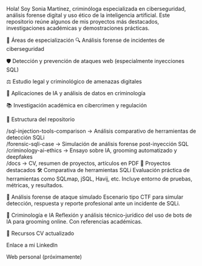 Hola! Soy Sonia Martínez, criminóloga especializada en ciberseguridad, análisis forense digital y uso ético de la inteligencia artificial. Este repositorio reúne algunos de mis proyectos más destacados, investigaciones académicas y demostraciones prácticas.

🧩 Áreas de especialización
🔍 Análisis forense de incidentes de ciberseguridad

🛡️ Detección y prevención de ataques web (especialmente inyecciones SQL)

⚖️ Estudio legal y criminológico de amenazas digitales

🤖 Aplicaciones de IA y análisis de datos en criminología

📚 Investigación académica en cibercrimen y regulación

📂 Estructura del repositorio

/sql-injection-tools-comparison
    → Análisis comparativo de herramientas de detección SQLi  
/forensic-sqli-case
    → Simulación de análisis forense post-inyección SQL  
/criminology-ai-ethics
    → Ensayo sobre IA, grooming automatizado y deepfakes  
/docs
    → CV, resumen de proyectos, artículos en PDF
🧪 Proyectos destacados
🛠️ Comparativa de herramientas SQLi
Evaluación práctica de herramientas como SQLmap, jSQL, Havij, etc. Incluye entorno de pruebas, métricas, y resultados.

🧾 Análisis forense de ataque simulado
Escenario tipo CTF para simular detección, respuesta y reporte profesional ante un incidente de SQLi.

🤖 Criminología e IA
Reflexión y análisis técnico-jurídico del uso de bots de IA para grooming online. Con referencias académicas.

🔗 Recursos
CV actualizado

Enlace a mi LinkedIn

Web personal (próximamente)
